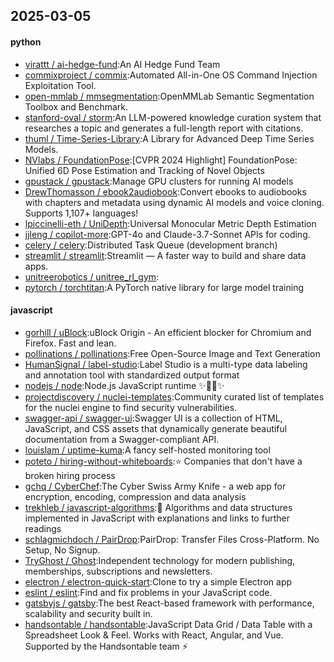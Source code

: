 ## 2025-03-05

#### python
* [virattt / ai-hedge-fund](https://github.com/virattt/ai-hedge-fund):An AI Hedge Fund Team
* [commixproject / commix](https://github.com/commixproject/commix):Automated All-in-One OS Command Injection Exploitation Tool.
* [open-mmlab / mmsegmentation](https://github.com/open-mmlab/mmsegmentation):OpenMMLab Semantic Segmentation Toolbox and Benchmark.
* [stanford-oval / storm](https://github.com/stanford-oval/storm):An LLM-powered knowledge curation system that researches a topic and generates a full-length report with citations.
* [thuml / Time-Series-Library](https://github.com/thuml/Time-Series-Library):A Library for Advanced Deep Time Series Models.
* [NVlabs / FoundationPose](https://github.com/NVlabs/FoundationPose):[CVPR 2024 Highlight] FoundationPose: Unified 6D Pose Estimation and Tracking of Novel Objects
* [gpustack / gpustack](https://github.com/gpustack/gpustack):Manage GPU clusters for running AI models
* [DrewThomasson / ebook2audiobook](https://github.com/DrewThomasson/ebook2audiobook):Convert ebooks to audiobooks with chapters and metadata using dynamic AI models and voice cloning. Supports 1,107+ languages!
* [lpiccinelli-eth / UniDepth](https://github.com/lpiccinelli-eth/UniDepth):Universal Monocular Metric Depth Estimation
* [jjleng / copilot-more](https://github.com/jjleng/copilot-more):GPT-4o and Claude-3.7-Sonnet APIs for coding.
* [celery / celery](https://github.com/celery/celery):Distributed Task Queue (development branch)
* [streamlit / streamlit](https://github.com/streamlit/streamlit):Streamlit — A faster way to build and share data apps.
* [unitreerobotics / unitree_rl_gym](https://github.com/unitreerobotics/unitree_rl_gym):
* [pytorch / torchtitan](https://github.com/pytorch/torchtitan):A PyTorch native library for large model training

#### javascript
* [gorhill / uBlock](https://github.com/gorhill/uBlock):uBlock Origin - An efficient blocker for Chromium and Firefox. Fast and lean.
* [pollinations / pollinations](https://github.com/pollinations/pollinations):Free Open-Source Image and Text Generation
* [HumanSignal / label-studio](https://github.com/HumanSignal/label-studio):Label Studio is a multi-type data labeling and annotation tool with standardized output format
* [nodejs / node](https://github.com/nodejs/node):Node.js JavaScript runtime ✨🐢🚀✨
* [projectdiscovery / nuclei-templates](https://github.com/projectdiscovery/nuclei-templates):Community curated list of templates for the nuclei engine to find security vulnerabilities.
* [swagger-api / swagger-ui](https://github.com/swagger-api/swagger-ui):Swagger UI is a collection of HTML, JavaScript, and CSS assets that dynamically generate beautiful documentation from a Swagger-compliant API.
* [louislam / uptime-kuma](https://github.com/louislam/uptime-kuma):A fancy self-hosted monitoring tool
* [poteto / hiring-without-whiteboards](https://github.com/poteto/hiring-without-whiteboards):⭐️ Companies that don't have a broken hiring process
* [gchq / CyberChef](https://github.com/gchq/CyberChef):The Cyber Swiss Army Knife - a web app for encryption, encoding, compression and data analysis
* [trekhleb / javascript-algorithms](https://github.com/trekhleb/javascript-algorithms):📝 Algorithms and data structures implemented in JavaScript with explanations and links to further readings
* [schlagmichdoch / PairDrop](https://github.com/schlagmichdoch/PairDrop):PairDrop: Transfer Files Cross-Platform. No Setup, No Signup.
* [TryGhost / Ghost](https://github.com/TryGhost/Ghost):Independent technology for modern publishing, memberships, subscriptions and newsletters.
* [electron / electron-quick-start](https://github.com/electron/electron-quick-start):Clone to try a simple Electron app
* [eslint / eslint](https://github.com/eslint/eslint):Find and fix problems in your JavaScript code.
* [gatsbyjs / gatsby](https://github.com/gatsbyjs/gatsby):The best React-based framework with performance, scalability and security built in.
* [handsontable / handsontable](https://github.com/handsontable/handsontable):JavaScript Data Grid / Data Table with a Spreadsheet Look & Feel. Works with React, Angular, and Vue. Supported by the Handsontable team ⚡

